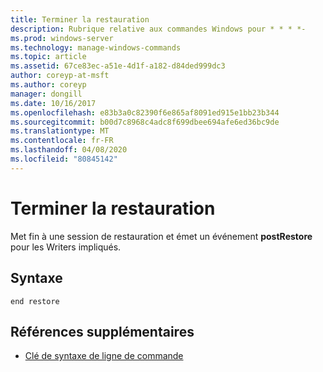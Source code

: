 ```yaml
---
title: Terminer la restauration
description: Rubrique relative aux commandes Windows pour * * * *-
ms.prod: windows-server
ms.technology: manage-windows-commands
ms.topic: article
ms.assetid: 67ce83ec-a51e-4d1f-a182-d84ded999dc3
author: coreyp-at-msft
ms.author: coreyp
manager: dongill
ms.date: 10/16/2017
ms.openlocfilehash: e83b3a0c82390f6e865af8091ed915e1bb23b344
ms.sourcegitcommit: b00d7c8968c4adc8f699dbee694afe6ed36bc9de
ms.translationtype: MT
ms.contentlocale: fr-FR
ms.lasthandoff: 04/08/2020
ms.locfileid: "80845142"
---
```

# <a name="end-restore"></a>Terminer la restauration



Met fin à une session de restauration et émet un événement **postRestore** pour les Writers impliqués.

## <a name="syntax"></a>Syntaxe

```
end restore
```

## <a name="additional-references"></a>Références supplémentaires

- [Clé de syntaxe de ligne de commande](command-line-syntax-key.md)